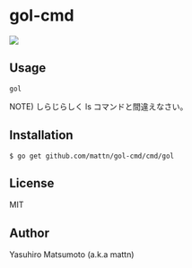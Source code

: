 # gol-cmd

![](http://i.imgur.com/lPF8Gtd.gif)

## Usage

```
gol
```

NOTE) しらじらしく ls コマンドと間違えなさい。

## Installation

```
$ go get github.com/mattn/gol-cmd/cmd/gol
```

## License

MIT

## Author

Yasuhiro Matsumoto (a.k.a mattn)
